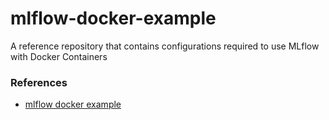 # mlflow-docker-example
A reference repository that contains configurations required to use MLflow with Docker Containers


### References

- [mlflow docker example](https://github.com/mlflow/mlflow/tree/master/examples/docker)